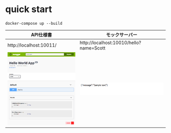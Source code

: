 # quick start

````
docker-compose up --build
````

|API仕様書|モックサーバー|
|---|---|
|http://localhost:10011/|http://localhost:10010/hello?name=Scott|
|![](doc/cp.png)|![](doc/cp2.png)|
